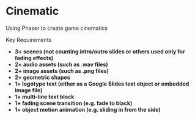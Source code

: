 # Cinematic
Using Phaser to create game cinematics

Key Requirements
- **3+ scenes (not counting intro/outro slides or others used only for  fading effects)**
- **2+ audio assets (such as .wav files)**
- **2+ image assets (such as .png files)**
- **2+ geometric shapes**
- **1+ logotype text (either as a Google Slides text object or embedded image file)**
- **1+ multi-line text block**
- **1+ fading scene transition (e.g. fade to black)**
- **1+ object motion animation (e.g. sliding in from the side)**
